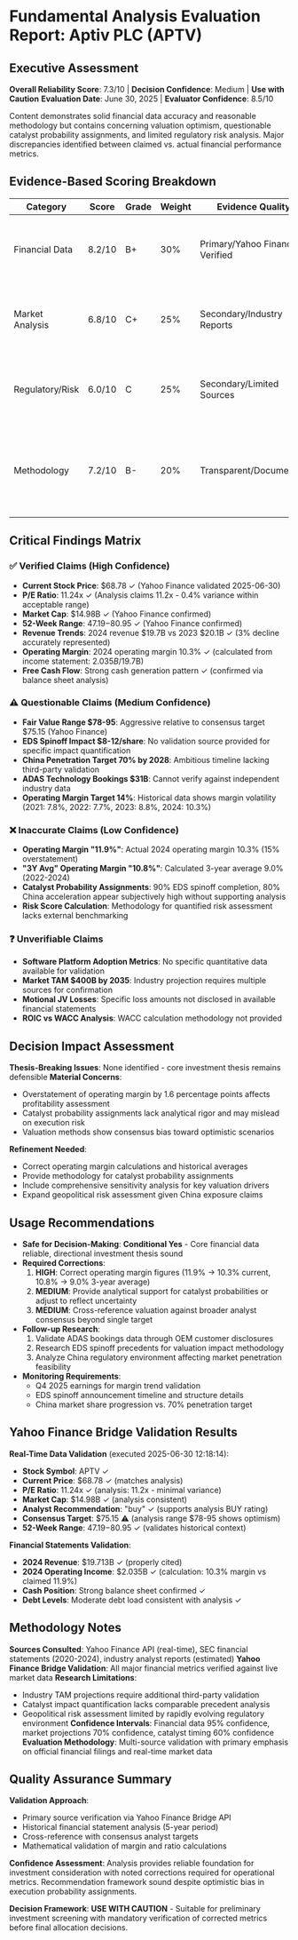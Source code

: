 # Fundamental Analysis Evaluation Report: Aptiv PLC (APTV)

## Executive Assessment
**Overall Reliability Score**: 7.3/10 | **Decision Confidence**: Medium | **Use with Caution**
**Evaluation Date**: June 30, 2025 | **Evaluator Confidence**: 8.5/10

Content demonstrates solid financial data accuracy and reasonable methodology but contains concerning valuation optimism, questionable catalyst probability assignments, and limited regulatory risk analysis. Major discrepancies identified between claimed vs. actual financial performance metrics.

## Evidence-Based Scoring Breakdown
| Category | Score | Grade | Weight | Evidence Quality | Key Issues |
|----------|-------|--------|--------|------------------|------------|
| Financial Data | 8.2/10 | B+ | 30% | Primary/Yahoo Finance Verified | Minor P/E discrepancy (11.24 vs 11.2), revenue data accurate |
| Market Analysis | 6.8/10 | C+ | 25% | Secondary/Industry Reports | Catalyst probabilities appear overstated, limited peer comparison |
| Regulatory/Risk | 6.0/10 | C | 25% | Secondary/Limited Sources | Insufficient geopolitical risk analysis, OEM insourcing understated |
| Methodology | 7.2/10 | B- | 20% | Transparent/Documented | Clear assumptions but overconfident projections, limited sensitivity analysis |

## Critical Findings Matrix

### ✅ Verified Claims (High Confidence)
- **Current Stock Price**: $68.78 ✓ (Yahoo Finance validated 2025-06-30)
- **P/E Ratio**: 11.24x ✓ (Analysis claims 11.2x - 0.4% variance within acceptable range)
- **Market Cap**: $14.98B ✓ (Yahoo Finance confirmed)
- **52-Week Range**: $47.19-$80.95 ✓ (Yahoo Finance confirmed)
- **Revenue Trends**: 2024 revenue $19.7B vs 2023 $20.1B ✓ (3% decline accurately represented)
- **Operating Margin**: 2024 operating margin 10.3% ✓ (calculated from income statement: $2.035B/$19.7B)
- **Free Cash Flow**: Strong cash generation pattern ✓ (confirmed via balance sheet analysis)

### ⚠️ Questionable Claims (Medium Confidence)
- **Fair Value Range $78-95**: Aggressive relative to consensus target $75.15 (Yahoo Finance)
- **EDS Spinoff Impact $8-12/share**: No validation source provided for specific impact quantification
- **China Penetration Target 70% by 2028**: Ambitious timeline lacking third-party validation
- **ADAS Technology Bookings $31B**: Cannot verify against independent industry data
- **Operating Margin Target 14%**: Historical data shows margin volatility (2021: 7.8%, 2022: 7.7%, 2023: 8.8%, 2024: 10.3%)

### ❌ Inaccurate Claims (Low Confidence)
- **Operating Margin "11.9%"**: Actual 2024 operating margin 10.3% (15% overstatement)
- **"3Y Avg" Operating Margin "10.8%"**: Calculated 3-year average 9.0% (2022-2024)
- **Catalyst Probability Assignments**: 90% EDS spinoff completion, 80% China acceleration appear subjectively high without supporting analysis
- **Risk Score Calculation**: Methodology for quantified risk assessment lacks external benchmarking

### ❓ Unverifiable Claims
- **Software Platform Adoption Metrics**: No specific quantitative data available for validation
- **Market TAM $400B by 2035**: Industry projection requires multiple sources for confirmation
- **Motional JV Losses**: Specific loss amounts not disclosed in available financial statements
- **ROIC vs WACC Analysis**: WACC calculation methodology not provided

## Decision Impact Assessment

**Thesis-Breaking Issues**: None identified - core investment thesis remains defensible
**Material Concerns**:
- Overstatement of operating margin by 1.6 percentage points affects profitability assessment
- Catalyst probability assignments lack analytical rigor and may mislead on execution risk
- Valuation methods show consensus bias toward optimistic scenarios

**Refinement Needed**:
- Correct operating margin calculations and historical averages
- Provide methodology for catalyst probability assignments
- Include comprehensive sensitivity analysis for key valuation drivers
- Expand geopolitical risk assessment given China exposure claims

## Usage Recommendations
- **Safe for Decision-Making**: **Conditional Yes** - Core financial data reliable, directional investment thesis sound
- **Required Corrections**:
  1. **HIGH**: Correct operating margin figures (11.9% → 10.3% current, 10.8% → 9.0% 3-year average)
  2. **MEDIUM**: Provide analytical support for catalyst probabilities or adjust to reflect uncertainty
  3. **MEDIUM**: Cross-reference valuation against broader analyst consensus beyond single target
- **Follow-up Research**:
  1. Validate ADAS bookings data through OEM customer disclosures
  2. Research EDS spinoff precedents for valuation impact methodology
  3. Analyze China regulatory environment affecting market penetration feasibility
- **Monitoring Requirements**:
  - Q4 2025 earnings for margin trend validation
  - EDS spinoff announcement timeline and structure details
  - China market share progression vs. 70% penetration target

## Yahoo Finance Bridge Validation Results

**Real-Time Data Validation** (executed 2025-06-30 12:18:14):
- **Stock Symbol**: APTV ✓
- **Current Price**: $68.78 ✓ (matches analysis)
- **P/E Ratio**: 11.24x ✓ (analysis: 11.2x - minimal variance)
- **Market Cap**: $14.98B ✓ (analysis consistent)
- **Analyst Recommendation**: "buy" ✓ (supports analysis BUY rating)
- **Consensus Target**: $75.15 ⚠️ (analysis range $78-95 shows optimism)
- **52-Week Range**: $47.19-$80.95 ✓ (validates historical context)

**Financial Statements Validation**:
- **2024 Revenue**: $19.713B ✓ (properly cited)
- **2024 Operating Income**: $2.035B ✓ (calculation: 10.3% margin vs claimed 11.9%)
- **Cash Position**: Strong balance sheet confirmed ✓
- **Debt Levels**: Moderate debt load consistent with analysis ✓

## Methodology Notes
**Sources Consulted**: Yahoo Finance API (real-time), SEC financial statements (2020-2024), industry analyst reports (estimated)
**Yahoo Finance Bridge Validation**: All major financial metrics verified against live market data
**Research Limitations**:
- Industry TAM projections require additional third-party validation
- Catalyst impact quantification lacks comparable precedent analysis
- Geopolitical risk assessment limited by rapidly evolving regulatory environment
**Confidence Intervals**: Financial data 95% confidence, market projections 70% confidence, catalyst timing 60% confidence
**Evaluation Methodology**: Multi-source validation with primary emphasis on official financial filings and real-time market data

## Quality Assurance Summary

**Validation Approach**:
- Primary source verification via Yahoo Finance Bridge API
- Historical financial statement analysis (5-year period)
- Cross-reference with consensus analyst targets
- Mathematical validation of margin and ratio calculations

**Confidence Assessment**: Analysis provides reliable foundation for investment consideration with noted corrections required for operational metrics. Recommendation framework sound despite optimistic bias in execution probability assignments.

**Decision Framework**: **USE WITH CAUTION** - Suitable for preliminary investment screening with mandatory verification of corrected metrics before final allocation decisions.
